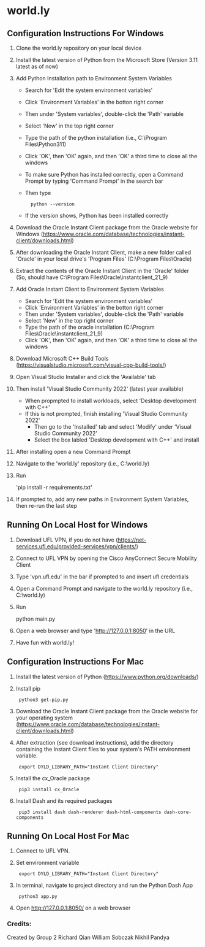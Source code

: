# world.ly

## **Configuration Instructions For Windows**

1. Clone the world.ly repository on your local device

2. Install the latest version of Python from the Microsoft Store (Version 3.11 latest as of now)

3. Add Python Installation path to Environment System Variables
    - Search for 'Edit the system environment variables'
    - Click 'Environment Variables' in the botton right corner
    - Then under 'System variables', double-click the 'Path' variable
    - Select 'New' in the top right corner
    - Type the path of the python installation (i.e., C:\Program Files\Python311)
    - Click 'OK', then 'OK' again, and then 'OK' a third time to close all the windows
    - To make sure Python has installed correctly, open a Command Prompt by typing 'Command Prompt' in the search bar
    - Then type
    
            python --version
    - If the version shows, Python has been installed correctly
    
4. Download the Oracle Instant Client package from the Oracle website for Windows (https://www.oracle.com/database/technologies/instant-client/downloads.html)

5. After downloading the Oracle Instant Client, make a new folder called 'Oracle' in your local drive's 'Program Files' (C:\Program Files\Oracle)

6. Extract the contents of the Oracle Instant Client in the 'Oracle' folder (So, should have C:\Program Files\Oracle\instantclient_21_9)

7. Add Oracle Instant Client to Environment System Variables
    - Search for 'Edit the system environment variables'
    - Click 'Environment Variables' in the botton right corner
    - Then under 'System variables', double-click the 'Path' variable
    - Select 'New' in the top right corner
    - Type the path of the oracle installation (C:\Program Files\Oracle\instantclient_21_9)
    - Click 'OK', then 'OK' again, and then 'OK' a third time to close all the windows
    
10. Download Microsoft C++ Build Tools (https://visualstudio.microsoft.com/visual-cpp-build-tools/)

11. Open Visual Studio Installer and click the 'Available' tab

12. Then install 'Visual Studio Community 2022' (latest year available)
    - When propmpted to install workloads, select 'Desktop development with C++' 
    - If this is not prompted, finish installing 'Visual Studio Community 2022'
        - Then go to the 'Installed' tab and select 'Modify' under 'Visual Studio Community 2022'
        - Select the box labled 'Desktop development with C++' and install

13. After installing open a new Command Prompt

14. Navigate to the 'world.ly' repository (i.e., C:\world.ly)

15. Run 
    
    'pip install -r requirements.txt'
    
16. If prompted to, add any new paths in Environment System Variables, then re-run the last step


## **Running On Local Host for Windows**

1. Download UFL VPN, if you do not have (https://net-services.ufl.edu/provided-services/vpn/clients/)

2. Connect to UFL VPN by opening the Cisco AnyConnect Secure Mobility Client

3. Type 'vpn.ufl.edu' in the bar if prompted to and insert ufl credentials

4. Open a Command Prompt and navigate to the world.ly repository (i.e., C:\world.ly)

5. Run

    python main.py
    
6. Open a web browser and type 'http://127.0.0.1:8050' in the URL 

7. Have fun with world.ly!



    
## **Configuration Instructions For Mac**

1. Install the latest version of Python (https://www.python.org/downloads/)
2. Install pip     
    
        python3 get-pip.py
3. Download the Oracle Instant Client package from the Oracle website for your operating system    (https://www.oracle.com/database/technologies/instant-client/downloads.html)

4. After extraction (see download instructions), add the directory containing the Instant Client files to your system's PATH environment variable.

        export DYLD_LIBRARY_PATH="Instant Client Directory"

5. Install the cx_Oracle package

        pip3 install cx_Oracle

6. Install Dash and its required packages

        pip3 install dash dash-renderer dash-html-components dash-core-components




## **Running On Local Host For Mac**

1. Connect to UFL VPN.
2. Set environment variable

        export DYLD_LIBRARY_PATH="Instant Client Directory"
3. In terminal, navigate to project directory and run the Python Dash App 

        python3 app.py
4. Open http://127.0.0.1:8050/ on a web browser
   



### **Credits:**
Created by Group 2
Richard Qian
William Sobczak
Nikhil Pandya

